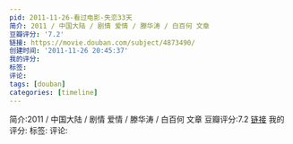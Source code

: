 ```yaml
---
pid: 2011-11-26-看过电影-失恋33天
简介: 2011 / 中国大陆 / 剧情 爱情 / 滕华涛 / 白百何 文章
豆瓣评分: '7.2'
链接: https://movie.douban.com/subject/4873490/
创建时间: '2011-11-26 20:45:37'
我的评分:
标签:
评论:
tags: [douban]
categories: [timeline]
---
```

简介:2011 / 中国大陆 / 剧情 爱情 / 滕华涛 / 白百何 文章
豆瓣评分:7.2
[链接](https://movie.douban.com/subject/4873490/)
我的评分:
标签:
评论:

